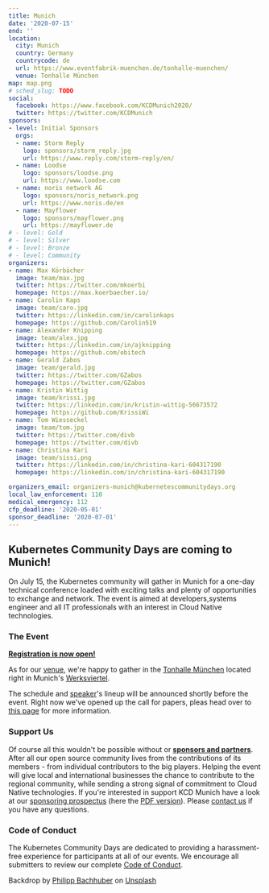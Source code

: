 ```yaml
---
title: Munich
date: '2020-07-15'
end: ''
location:
  city: Munich
  country: Germany
  countrycode: de
  url: https://www.eventfabrik-muenchen.de/tonhalle-muenchen/
  venue: Tonhalle München
map: map.png
# sched_slug: TODO
social:
  facebook: https://www.facebook.com/KCDMunich2020/
  twitter: https://twitter.com/KCDMunich
sponsors:
- level: Initial Sponsors
  orgs:
  - name: Storm Reply
    logo: sponsors/storm_reply.jpg
    url: https://www.reply.com/storm-reply/en/
  - name: Loodse
    logo: sponsors/loodse.png
    url: https://www.loodse.com
  - name: noris network AG
    logo: sponsors/noris_network.png
    url: https://www.noris.de/en
  - name: Mayflower
    logo: sponsors/mayflower.png
    url: https://mayflower.de
# - level: Gold
# - level: Silver
# - level: Bronze
# - level: Community
organizers:
- name: Max Körbächer
  image: team/max.jpg
  twitter: https://twitter.com/mkoerbi
  homepage: https://max.koerbaecher.io/
- name: Carolin Kaps
  image: team/caro.jpg
  twitter: https://linkedin.com/in/carolinkaps
  homepage: https://github.com/Carolin519
- name: Alexander Knipping
  image: team/alex.jpg
  twitter: https://linkedin.com/in/ajknipping
  homepage: https://github.com/obitech
- name: Gerald Zabos
  image: team/gerald.jpg
  twitter: https://twitter.com/GZabos
  homepage: https://twitter.com/GZabos
- name: Kristin Wittig
  image: team/krissi.jpg
  twitter: https://linkedin.com/in/kristin-wittig-56673572
  homepage: https://github.com/KrissiWi
- name: Tom Wiesseckel
  image: team/tom.jpg
  twitter: https://twitter.com/divb
  homepage: https://twitter.com/divb
- name: Christina Kari
  image: team/sissi.png
  twitter: https://linkedin.com/in/christina-kari-604317190
  homepage: https://linkedin.com/in/christina-kari-604317190

organizers_email: organizers-munich@kubernetescommunitydays.org
local_law_enforcement: 110
medical_emergency: 112
cfp_deadline: '2020-05-01'
sponsor_deadline: '2020-07-01'
---
```


## **Kubernetes Community Days** are coming to Munich!

On July 15, the Kubernetes community will gather in Munich for a one-day technical conference loaded with exciting talks and plenty of opportunities to exchange and network. The event is aimed at developers,systems engineer and all IT professionals with an interest in Cloud Native technologies.

### The Event

**[Registration is now open!](https://www.eventbrite.de/e/kubernetes-community-days-munich-2020-tickets-93879631505)**

As for our [venue](venue), we're happy to gather in the [Tonhalle München](https://www.eventfabrik-muenchen.de/tonhalle-muenchen/) located right in Munich's [Werksviertel](https://werksviertel.de/?page_id=410&lang=en).

The schedule and [speaker](speakers)'s lineup will be announced shortly before the event. Right now we've opened up the call for papers, pleas head over to [this page](cfp) for more information.

### Support Us

Of course all this wouldn't be possible without or **[sponsors and partners](sponsor)**. After all our open source community lives from the contributions of its members - from individual contributors to the big players. Helping the event will give local and international businesses the chance to contribute to the regional community, while sending a strong signal of commitment to Cloud Native technologies. If you're interested in support KCD Munich have a look at our [sponsoring prospectus](sponsor) (here the [PDF version](/img/2020-munich/sponsoring_prospectus.pdf)). Please [contact us](contact) if you have any questions.

### Code of Conduct

The Kubernetes Community Days are dedicated to providing a  harassment-free experience for participants at all of our events. We encourage all submitters to review our complete [Code of Conduct](https://kubernetescommunitydays.org/code-of-conduct/).

Backdrop by [Philipp Bachhuber](https://unsplash.com/@philippbachhuber) on [Unsplash](https://unsplash.com/photos/dgWlxsytiYA)